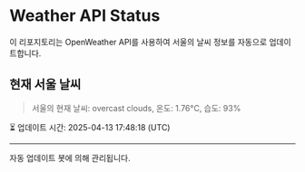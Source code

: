 
# Weather API Status

이 리포지토리는 OpenWeather API를 사용하여 서울의 날씨 정보를 자동으로 업데이트합니다.

## 현재 서울 날씨
> 서울의 현재 날씨: overcast clouds, 온도: 1.76°C, 습도: 93%

⏳ 업데이트 시간: 2025-04-13 17:48:18 (UTC)

---
자동 업데이트 봇에 의해 관리됩니다.
